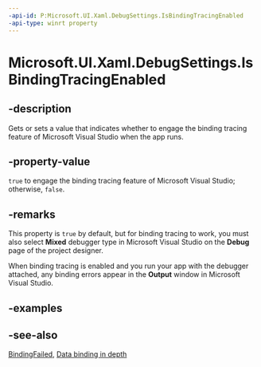 ```yaml
---
-api-id: P:Microsoft.UI.Xaml.DebugSettings.IsBindingTracingEnabled
-api-type: winrt property
---
```


<!-- Property syntax
public bool IsBindingTracingEnabled { get;  set; }
-->

# Microsoft.UI.Xaml.DebugSettings.IsBindingTracingEnabled

## -description

Gets or sets a value that indicates whether to engage the binding tracing feature of Microsoft Visual Studio when the app runs.

## -property-value

`true` to engage the binding tracing feature of Microsoft Visual Studio; otherwise, `false`.

## -remarks

This property is `true` by default, but for binding tracing to work, you must also select **Mixed** debugger type in Microsoft Visual Studio on the **Debug** page of the project designer.

When binding tracing is enabled and you run your app with the debugger attached, any binding errors appear in the **Output** window in Microsoft Visual Studio.

## -examples

## -see-also

[BindingFailed](debugsettings_bindingfailed.md), [Data binding in depth](/windows/uwp/data-binding/data-binding-in-depth)
